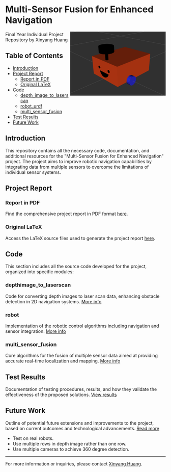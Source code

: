 # Multi-Sensor Fusion for Enhanced Navigation
<img src="figs/readme_pics/cover_page.png" align="right" width="300" alt="header pic"/>
Final Year Individual Project Repository by Xinyang Huang

## Table of Contents
- [Introduction](#introduction)
- [Project Report](#project-report)
  - [Report in PDF](#report-in-pdf)
  - [Original LaTeX](#original-latex)
- [Code](#code)
  - [depth_image_to_laserscan](#depth_image_to_laserscan)
  - [robot_urdf](#robot)
  - [multi_sensor_fusion](#multi_sensor_fusion)
- [Test Results](#test-results)
- [Future Work](#future-work)

## Introduction
This repository contains all the necessary code, documentation, and additional resources for the "Multi-Sensor Fusion for Enhanced Navigation" project. The project aims to improve robotic navigation capabilities by integrating data from multiple sensors to overcome the limitations of individual sensor systems.

## Project Report
### Report in PDF
Find the comprehensive project report in PDF format [here](link-to-pdf).

### Original LaTeX
Access the LaTeX source files used to generate the project report [here](link-to-latex).

## Code
This section includes all the source code developed for the project, organized into specific modules:
### depthimage_to_laserscan
Code for converting depth images to laser scan data, enhancing obstacle detection in 2D navigation systems. [More info](link-to-code)

### robot
Implementation of the robotic control algorithms including navigation and sensor integration. [More info](link-to-code)

### multi_sensor_fusion
Core algorithms for the fusion of multiple sensor data aimed at providing accurate real-time localization and mapping. [More info](link-to-code)

## Test Results
Documentation of testing procedures, results, and how they validate the effectiveness of the proposed solutions. [View results](link-to-results)

## Future Work
Outline of potential future extensions and improvements to the project, based on current outcomes and technological advancements. [Read more](link-to-future-work)

- Test on real robots.
- Use multiple rows in depth image rather than one row.
- Use multiple cameras to achieve 360 degree detection.

---
For more information or inquiries, please contact [Xinyang Huang](mailto:your.email@example.com).
